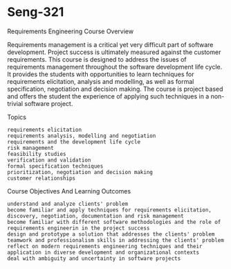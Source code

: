 # Seng-321
 Requirements Engineering 
 Course Overview

Requirements management is a critical yet very difficult part of software development. Project success is ultimately measured against the customer requirements. This course is designed to address the issues of requirements management throughout the software development life cycle. It provides the students with opportunities to learn techniques for requirements elicitation, analysis and modelling, as well as formal specification, negotiation and decision making. The course is project based and offers the student the experience of applying such techniques in a non-trivial software project.

Topics

    requirements elicitation
    requirements analysis, modelling and negotiation
    requirements and the development life cycle
    risk management
    feasibility studies
    verification and validation
    formal specification techniques
    prioritization, negotiation and decision making
    customer relationships

Course Objectives And Learning Outcomes

    understand and analyze clients' problem
    become familiar and apply techniques for requirements elicitation, discovery, negotiation, documentation and risk management
    become familiar with different software methodologies and the role of requirements engineerin in the project success
    design and prototype a solution that addresses the clients' problem
    teamwork and professionalism skills in addressing the clients' problem
    reflect on modern requirements engineering techniques and their application in diverse development and organizational contexts
    deal with ambiguity and uncertainty in software projects

